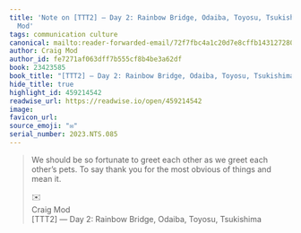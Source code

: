 ```yaml
---
title: 'Note on [TTT2] — Day 2: Rainbow Bridge, Odaiba, Toyosu, Tsukishima via Craig
  Mod'
tags: communication culture
canonical: mailto:reader-forwarded-email/72f7fbc4a1c20d7e8cffb14312728093
author: Craig Mod
author_id: fe7271af063dff7b555cf8b4be3a62df
book: 23423585
book_title: "[TTT2] — Day 2: Rainbow Bridge, Odaiba, Toyosu, Tsukishima"
hide_title: true
highlight_id: 459214542
readwise_url: https://readwise.io/open/459214542
image:
favicon_url:
source_emoji: "✉️"
serial_number: 2023.NTS.085
---
```

> We should be so fortunate to greet each other as we greet each other’s pets. To say thank you for the most obvious of things and mean it.
> <div class="quoteback-footer"><div class="quoteback-avatar"><span class="mini-emoji"> ✉️</span></div><div class="quoteback-metadata"><div class="metadata-inner"><span style="display:none">FROM:</span><div aria-label="Craig Mod" class="quoteback-author"> Craig Mod</div><div aria-label="[TTT2] — Day 2: Rainbow Bridge, Odaiba, Toyosu, Tsukishima" class="quoteback-title"> [TTT2] — Day 2: Rainbow Bridge, Odaiba, Toyosu, Tsukishima</div></div></div></div>